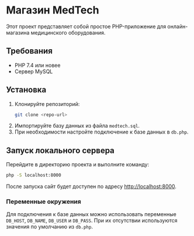 # Магазин MedTech

Этот проект представляет собой простое PHP-приложение для онлайн-магазина медицинского оборудования.

## Требования
- PHP 7.4 или новее
- Сервер MySQL

## Установка
1. Клонируйте репозиторий:
   ```bash
   git clone <repo-url>
   ```
2. Импортируйте базу данных из файла `medtech.sql`.
3. При необходимости настройте подключение к базе данных в `db.php`.

## Запуск локального сервера
Перейдите в директорию проекта и выполните команду:
```bash
php -S localhost:8000
```
После запуска сайт будет доступен по адресу [http://localhost:8000](http://localhost:8000).

### Переменные окружения
Для подключения к базе данных можно использовать переменные `DB_HOST`,
`DB_NAME`, `DB_USER` и `DB_PASS`. При их отсутствии используются значения
по умолчанию из `db.php`.